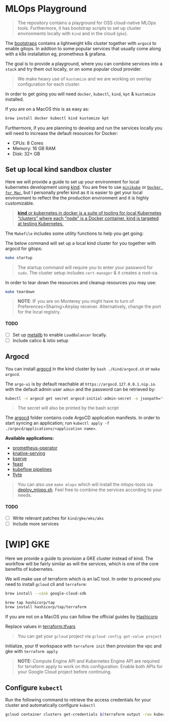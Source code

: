 # MLOps Playground

> The repository contains a playground for OSS cloud-native MLOps tools. Furthermore, it has bootstrap scripts to set up cluster environments locally with `kind` and in the cloud (`gke`).

The [bootstraps](./cluster) contains a lightweight k8s cluster together with `argocd` to enable gitops. In addtion to some popular services that usually come along with a k8s installation eg, prometheus & grafana.

The goal is to provide a playground, where you can combine services into a `stack` and try them out locally, or on some popular cloud provider.

> We make heavy use of `kustomize` and we are working on overlay configuration for each cluster.

In order to get going you will need `docker`, `kubectl`, `kind`, `kpt` &  `kustomize` installed.

If you are on a MacOS this is as easy as:

```bash
brew install docker kubectl kind kustomize kpt
```

Furthermore, if you are planning to develop and run the services locally you will need to increase the default resources for Docker:

- CPUs: 8 Cores
- Memory: 16 GB RAM
- Disk: 32+ GB
## Set up local kind sandbox cluster

Here we will provide a guide to set up your environment for local kubernetes development using [kind](https://kind.sigs.k8s.io/docs/user/quick-start). You are free to use [`minikube`](https://minikube.sigs.k8s.io/docs/start/) or [`Docker for Mac`](https://docs.docker.com/desktop/mac/install/), but I personally prefer kind as it is easier to get your local environment to reflect the the production environment and it is highly customizable.

> [**kind** or kubernetes in docker is a suite of tooling for local Kubernetes “clusters” where each “node” is a Docker container. kind is targeted at testing Kubernetes.](https://kind.sigs.k8s.io/docs/user/quick-start/)

The `Makefile` includes some utility functions to help you get going:

The below command will set up a local kind cluster for you together with argocd for gitops:

```bash
make startup
```

> The startup command will require you to enter your password for `sudo`. The cluster setup includes `cert-manager` & it creates a root-ca.

In order to tear down the resources and cleanup resources you may use:

```bash
make teardown
```

> **NOTE**: IF you are on Monterey you might have to turn of Preferences>Sharing>Airplay receiver. Alternatively, change the port for the local registry.

#### TODO

- [ ]  Set up [metallb](https://metallb.universe.tf/) to enable `LoadBalancer` locally.
- [ ]  Include calico & istio setup

## Argocd


You can install [argocd](./kind/argocd.sh) in the kind cluster by `bash ./kind/argocd.sh` or `make argocd`.

The `argo-ui` is by default reachable at `https://argocd.127.0.0.1.nip.io`. with the default admin user `admin` and the password can be retrieved by:

```bash
kubectl -n argocd get secret argocd-initial-admin-secret -o jsonpath="{.data.password}" | base64 -d
```

> The secret will also be printed by the bash script

The [argocd](./argocd/applications) folder contains code ArgoCD application manifests. In order to start syncing an application; run `kubectl apply -f ./argocd/applications/<application name>`.

**Available applications:**

- [prometheus-operator](./argocd/applications/prometheus-operator.yaml)
- [knative-serving](./argocd/applications/knative-serving-core.yaml)
- [kserve](argocd/applications/kserve.yaml)
- [feast](argocd/applications/feast.yaml)
- [kubeflow pipelines](argocd/applications/kubeflow-pipelines.yaml)
- [flyte](argocd/applications/flyte.yaml)

> You can also use `make mlops` which will install the mlops-tools via [deploy_mlops.sh](./hack/deploy_mlops.sh). Feel free to combine the services according to your needs.

#### TODO

- [ ]  Write relevant patches for `kind/gke/eks/aks`
- [ ]  Include more services

# [WIP] GKE

Here we provide a guide to provision a GKE cluster instead of kind. The workflow will be fairly similar as will the services, which is one of the core benefits of kubernetes.

We will make use of terraform which is an IaC tool. In order to proceed you need to install `gcloud` cli and `terraform`:

```bash
brew install --cask google-cloud-sdk
```

```bash
brew tap hashicorp/tap
brew install hashicorp/tap/terraform
```

If you are not on a MacOS you can follow the official guides by [Hashicorp](https://learn.hashicorp.com/tutorials/terraform/install-cli?in=terraform/gcp-get-started)

Replace values in [terraform.tfvars](gke/terraform.tfvars)

> You can get your `gcloud` project via `gcloud config get-value project`

Initialize, your tf workspace with `terraform init` then provision the vpc and gke with `terraform apply`

> **NOTE:** Compute Engine API and Kubernetes Engine API are required for terraform apply to work on this configuration. Enable both APIs for your Google Cloud project before continuing.


## Configure `kubectl`

Run the following command to retrieve the access credentials for your cluster and automatically configure `kubectl`

```bash
gcloud container clusters get-credentials $(terraform output -raw kubernetes_cluster_name) --region $(terraform output -raw region)
```

